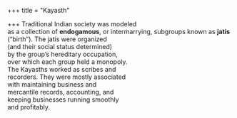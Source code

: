 +++
title = "Kayasth"

+++
Traditional Indian society was modeled  
as a collection of **endogamous**, or intermarrying, subgroups known as **jatis**  
(“birth”). The jatis were organized  
(and their social status determined)  
by the group’s hereditary occupation,  
over which each group held a monopoly.  
The Kayasths worked as scribes and  
recorders. They were mostly associated  
with maintaining business and  
mercantile records, accounting, and  
keeping businesses running smoothly  
and profitably.